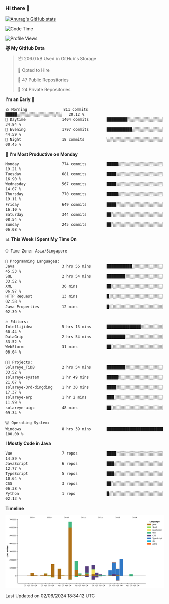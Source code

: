 ### Hi there 👋

[![Anurag's GitHub stats](https://github-readme-stats.vercel.app/api?username=xiumu2017&show_icons=true&theme=radical)](https://github.com/anuraghazra/github-readme-stats)

<!--
**xiumu2017/xiumu2017** is a ✨ _special_ ✨ repository because its `README.md` (this file) appears on your GitHub profile.

Here are some ideas to get you started:

- 🔭 I’m currently working on ...
- 🌱 I’m currently learning ...
- 👯 I’m looking to collaborate on ...
- 🤔 I’m looking for help with ...
- 💬 Ask me about ...
- 📫 How to reach me: ...
- 😄 Pronouns: ...
- ⚡ Fun fact: ...
-->

<!--START_SECTION:waka-->
![Code Time](http://img.shields.io/badge/Code%20Time-2%2C135%20hrs%2058%20mins-blue)

![Profile Views](http://img.shields.io/badge/Profile%20Views-0-blue)

**🐱 My GitHub Data** 

> 📦 206.0 kB Used in GitHub's Storage 
 > 
> 💼 Opted to Hire
 > 
> 📜 47 Public Repositories 
 > 
> 🔑 24 Private Repositories 
 > 
**I'm an Early 🐤** 

```text
🌞 Morning                811 commits         █████░░░░░░░░░░░░░░░░░░░░   20.12 % 
🌆 Daytime                1404 commits        █████████░░░░░░░░░░░░░░░░   34.84 % 
🌃 Evening                1797 commits        ███████████░░░░░░░░░░░░░░   44.59 % 
🌙 Night                  18 commits          ░░░░░░░░░░░░░░░░░░░░░░░░░   00.45 % 
```
📅 **I'm Most Productive on Monday** 

```text
Monday                   774 commits         █████░░░░░░░░░░░░░░░░░░░░   19.21 % 
Tuesday                  681 commits         ████░░░░░░░░░░░░░░░░░░░░░   16.90 % 
Wednesday                567 commits         ████░░░░░░░░░░░░░░░░░░░░░   14.07 % 
Thursday                 770 commits         █████░░░░░░░░░░░░░░░░░░░░   19.11 % 
Friday                   649 commits         ████░░░░░░░░░░░░░░░░░░░░░   16.10 % 
Saturday                 344 commits         ██░░░░░░░░░░░░░░░░░░░░░░░   08.54 % 
Sunday                   245 commits         ██░░░░░░░░░░░░░░░░░░░░░░░   06.08 % 
```


📊 **This Week I Spent My Time On** 

```text
🕑︎ Time Zone: Asia/Singapore

💬 Programming Languages: 
Java                     3 hrs 56 mins       ███████████░░░░░░░░░░░░░░   45.53 % 
SQL                      2 hrs 54 mins       ████████░░░░░░░░░░░░░░░░░   33.52 % 
XML                      36 mins             ██░░░░░░░░░░░░░░░░░░░░░░░   06.97 % 
HTTP Request             13 mins             █░░░░░░░░░░░░░░░░░░░░░░░░   02.58 % 
Java Properties          12 mins             █░░░░░░░░░░░░░░░░░░░░░░░░   02.39 % 

🔥 Editors: 
Intellijidea             5 hrs 13 mins       ███████████████░░░░░░░░░░   60.44 % 
DataGrip                 2 hrs 54 mins       ████████░░░░░░░░░░░░░░░░░   33.52 % 
WebStorm                 31 mins             ██░░░░░░░░░░░░░░░░░░░░░░░   06.04 % 

🐱‍💻 Projects: 
Solareye_TiDB            2 hrs 54 mins       ████████░░░░░░░░░░░░░░░░░   33.52 % 
solareye-system          1 hr 49 mins        █████░░░░░░░░░░░░░░░░░░░░   21.07 % 
solareye-3rd-dingding    1 hr 30 mins        ████░░░░░░░░░░░░░░░░░░░░░   17.37 % 
solareye-erp             1 hr 2 mins         ███░░░░░░░░░░░░░░░░░░░░░░   11.99 % 
solareye-aigc            48 mins             ██░░░░░░░░░░░░░░░░░░░░░░░   09.34 % 

💻 Operating System: 
Windows                  8 hrs 39 mins       █████████████████████████   100.00 % 
```

**I Mostly Code in Java** 

```text
Vue                      7 repos             ████░░░░░░░░░░░░░░░░░░░░░   14.89 % 
JavaScript               6 repos             ███░░░░░░░░░░░░░░░░░░░░░░   12.77 % 
TypeScript               5 repos             ███░░░░░░░░░░░░░░░░░░░░░░   10.64 % 
CSS                      3 repos             ██░░░░░░░░░░░░░░░░░░░░░░░   06.38 % 
Python                   1 repo              █░░░░░░░░░░░░░░░░░░░░░░░░   02.13 % 
```



**Timeline**

![Lines of Code chart](https://raw.githubusercontent.com/xiumu2017/xiumu2017/main/assets/bar_graph.png)


 Last Updated on 02/06/2024 18:34:12 UTC
<!--END_SECTION:waka-->

